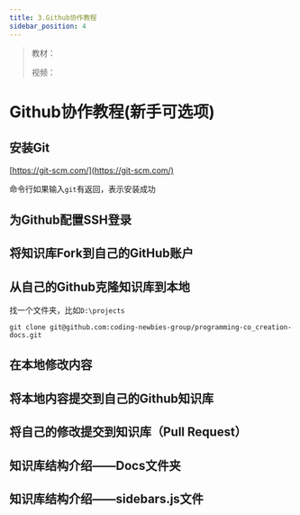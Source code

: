 ```yaml
---
title: 3.Github协作教程
sidebar_position: 4
---
```


> 教材：
>
> 视频：

# Github协作教程(新手可选项)


## 安装Git

[https://git-scm.com/](https://git-scm.com/)

命令行如果输入`git`有返回，表示安装成功



## 为Github配置SSH登录



## 将知识库Fork到自己的GitHub账户





## 从自己的Github克隆知识库到本地

找一个文件夹，比如`D:\projects`

```shell
git clone git@github.com:coding-newbies-group/programming-co_creation-docs.git
```



## 在本地修改内容



## 将本地内容提交到自己的Github知识库



## 将自己的修改提交到知识库（Pull Request）



## 知识库结构介绍——Docs文件夹



## 知识库结构介绍——sidebars.js文件



